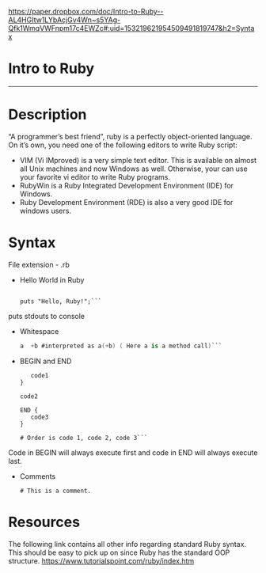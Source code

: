 https://paper.dropbox.com/doc/Intro-to-Ruby--AL4HGItw1LYbAcjGv4Wn~s5YAg-Qfk1WmqVWFnpm17c4EWZc#:uid=153219621954509491819747&h2=Syntax

# Intro to Ruby

----------


# Description

“A programmer’s best friend”, ruby is a perfectly object-oriented language. On it’s own, you need one of the following editors to write Ruby script:


- VIM (Vi IMproved) is a very simple text editor. This is available on almost all Unix machines and now Windows as well. Otherwise, your can use your favorite vi editor to write Ruby programs.
- RubyWin is a Ruby Integrated Development Environment (IDE) for Windows.
- Ruby Development Environment (RDE) is also a very good IDE for windows users.


# Syntax

File extension - .rb

- Hello World in Ruby

    ```#!/usr/bin/ruby -w
    
    puts "Hello, Ruby!";```

puts stdouts to console

- Whitespace

    ```a + b #interpreted as a+b ( Here a is a local variable)
    a  +b #interpreted as a(+b) ( Here a is a method call)```

- BEGIN and END

    ```BEGIN {
       code1
    }
    
    code2
    
    END {
       code3
    }
    
    # Order is code 1, code 2, code 3```

Code in BEGIN will always execute first and code in END will always execute last.

- Comments

    ```# This is a comment.```


# Resources

The following link contains all other info regarding standard Ruby syntax. This should be easy to pick up on since Ruby has the standard OOP structure.
https://www.tutorialspoint.com/ruby/index.htm

